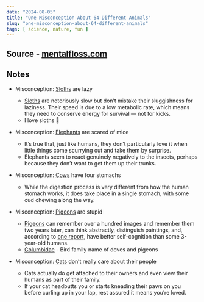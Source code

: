 ```yaml
---
date: "2024-08-05"
title: "One Misconception About 64 Different Animals"
slug: "one-misconception-about-64-different-animals"
tags: [ science, nature, fun ]
---
```




## Source - [mentalfloss.com][1]

## Notes
* Misconception: [Sloths][2] are lazy
  * [Sloths][2] are notoriously slow but don’t mistake their sluggishness for laziness. Their speed is due to a low metabolic rate, which means they need to conserve energy for survival — not for kicks.
  * I love sloths 🦥
* Misconception: [Elephants][3] are scared of mice
  * It’s true that, just like humans, they don’t particularly love it when little things come scurrying out and take them by surprise.
  * Elephants seem to react genuinely negatively to the insects, perhaps because they don’t want to get them up their trunks.
* Misconception: [Cows][4] have four stomachs
  * While the digestion process is very different from how the human stomach works, it does take place in a single stomach, with some cud chewing along the way.
* Misconception: [Pigeons][5] are stupid
  * [Pigeons][5] can remember over a hundred images and remember them two years later, can think abstractly, distinguish paintings, and, according to [one report][6], have better self-cognition than some 3-year-old humans.
  * [Columbidae][5] - Bird family name of doves and pigeons
* Misconception: [Cats][7] don’t really care about their people
  * Cats actually do get attached to their owners and even view their humans as part of their family.
  * If your cat headbutts you or starts kneading their paws on you before curling up in your lap, rest assured it means you’re loved.



  [1]: https://www.mentalfloss.com/posts/animal-misconceptions
  [2]: https://en.wikipedia.org/wiki/Sloth
  [3]: https://en.wikipedia.org/wiki/Elephant
  [4]: https://en.wikipedia.org/wiki/Cattle
  [5]: https://en.wikipedia.org/wiki/Columbidae
  [6]: https://www.sciencedaily.com/releases/2008/06/080613145535.htm
  [7]: https://en.wikipedia.org/wiki/Cat

